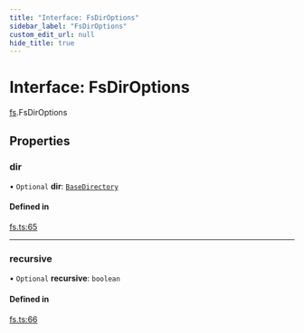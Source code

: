 ```yaml
---
title: "Interface: FsDirOptions"
sidebar_label: "FsDirOptions"
custom_edit_url: null
hide_title: true
---
```


# Interface: FsDirOptions

[fs](../modules/fs.md).FsDirOptions

## Properties

### dir

• `Optional` **dir**: [`BaseDirectory`](../enums/fs.basedirectory.md)

#### Defined in

[fs.ts:65](https://github.com/tauri-apps/tauri/blob/710a4f9/tooling/api/src/fs.ts#L65)

___

### recursive

• `Optional` **recursive**: `boolean`

#### Defined in

[fs.ts:66](https://github.com/tauri-apps/tauri/blob/710a4f9/tooling/api/src/fs.ts#L66)
